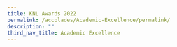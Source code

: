 ```yaml
---
title: KNL Awards 2022
permalink: /accolades/Academic-Excellence/permalink/
description: ""
third_nav_title: Academic Excellence
---
```

